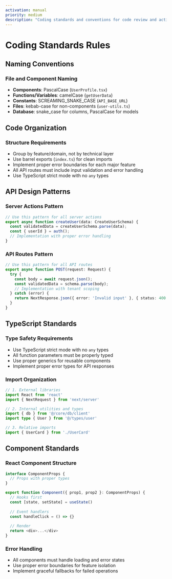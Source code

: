 ```yaml
---
activation: manual
priority: medium
description: "Coding standards and conventions for code review and active development"
---
```


# Coding Standards Rules

## Naming Conventions

### File and Component Naming
- **Components**: PascalCase (`UserProfile.tsx`)
- **Functions/Variables**: camelCase (`getUserData`)
- **Constants**: SCREAMING_SNAKE_CASE (`API_BASE_URL`)
- **Files**: kebab-case for non-components (`user-utils.ts`)
- **Database**: snake_case for columns, PascalCase for models

## Code Organization

### Structure Requirements
- Group by feature/domain, not by technical layer
- Use barrel exports (`index.ts`) for clean imports
- Implement proper error boundaries for each major feature
- All API routes must include input validation and error handling
- Use TypeScript strict mode with no `any` types

## API Design Patterns

### Server Actions Pattern
```typescript
// Use this pattern for all server actions
export async function createUser(data: CreateUserSchema) {
  const validatedData = createUserSchema.parse(data);
  const { userId } = auth();
  // Implementation with proper error handling
}
```

### API Routes Pattern
```typescript
// Use this pattern for all API routes
export async function POST(request: Request) {
  try {
    const body = await request.json();
    const validatedData = schema.parse(body);
    // Implementation with tenant scoping
  } catch (error) {
    return NextResponse.json({ error: 'Invalid input' }, { status: 400 });
  }
}
```

## TypeScript Standards

### Type Safety Requirements
- Use TypeScript strict mode with no `any` types
- All function parameters must be properly typed
- Use proper generics for reusable components
- Implement proper error types for API responses

### Import Organization
```typescript
// 1. External libraries
import React from 'react'
import { NextRequest } from 'next/server'

// 2. Internal utilities and types
import { db } from '@/core/db/client'
import type { User } from '@/types/user'

// 3. Relative imports
import { UserCard } from './UserCard'
```

## Component Standards

### React Component Structure
```typescript
interface ComponentProps {
  // Props with proper types
}

export function Component({ prop1, prop2 }: ComponentProps) {
  // Hooks first
  const [state, setState] = useState()
  
  // Event handlers
  const handleClick = () => {}
  
  // Render
  return <div>...</div>
}
```

### Error Handling
- All components must handle loading and error states
- Use proper error boundaries for feature isolation
- Implement graceful fallbacks for failed operations
